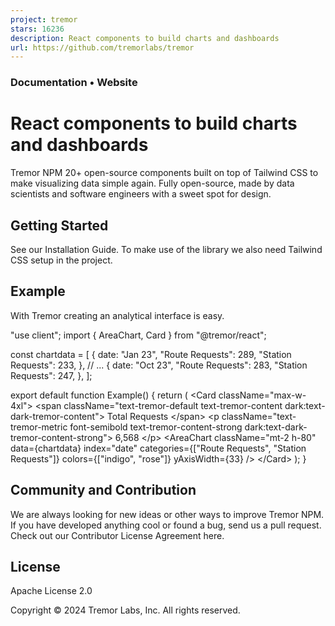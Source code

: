 ```yaml
---
project: tremor
stars: 16236
description: React components to build charts and dashboards
url: https://github.com/tremorlabs/tremor
---
```


  
  

  
  

### Documentation • Website

  

React components to build charts and dashboards
===============================================

Tremor NPM 20+ open-source components built on top of Tailwind CSS to make visualizing data simple again. Fully open-source, made by data scientists and software engineers with a sweet spot for design.

  

  

Getting Started
---------------

See our Installation Guide. To make use of the library we also need Tailwind CSS setup in the project.

Example
-------

With Tremor creating an analytical interface is easy.

"use client";
import { AreaChart, Card } from "@tremor/react";

const chartdata \= \[
  {
    date: "Jan 23",
    "Route Requests": 289,
    "Station Requests": 233,
  },
  // ...
  {
    date: "Oct 23",
    "Route Requests": 283,
    "Station Requests": 247,
  },
\];

export default function Example() {
  return (
    <Card className\="max-w-4xl"\>
      <span className\="text-tremor-default text-tremor-content dark:text-dark-tremor-content"\>
        Total Requests
      </span\>
      <p className\="text-tremor-metric font-semibold text-tremor-content-strong dark:text-dark-tremor-content-strong"\>
        6,568
      </p\>
      <AreaChart
        className\="mt-2 h-80"
        data\={chartdata}
        index\="date"
        categories\={\["Route Requests", "Station Requests"\]}
        colors\={\["indigo", "rose"\]}
        yAxisWidth\={33}
      />
    </Card\>
  );
}

  

Community and Contribution
--------------------------

We are always looking for new ideas or other ways to improve Tremor NPM. If you have developed anything cool or found a bug, send us a pull request. Check out our Contributor License Agreement here.

License
-------

Apache License 2.0

Copyright © 2024 Tremor Labs, Inc. All rights reserved.
